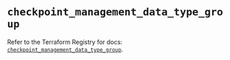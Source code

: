 # `checkpoint_management_data_type_group`

Refer to the Terraform Registry for docs: [`checkpoint_management_data_type_group`](https://registry.terraform.io/providers/checkpointsw/checkpoint/2.11.0/docs/resources/management_data_type_group).
